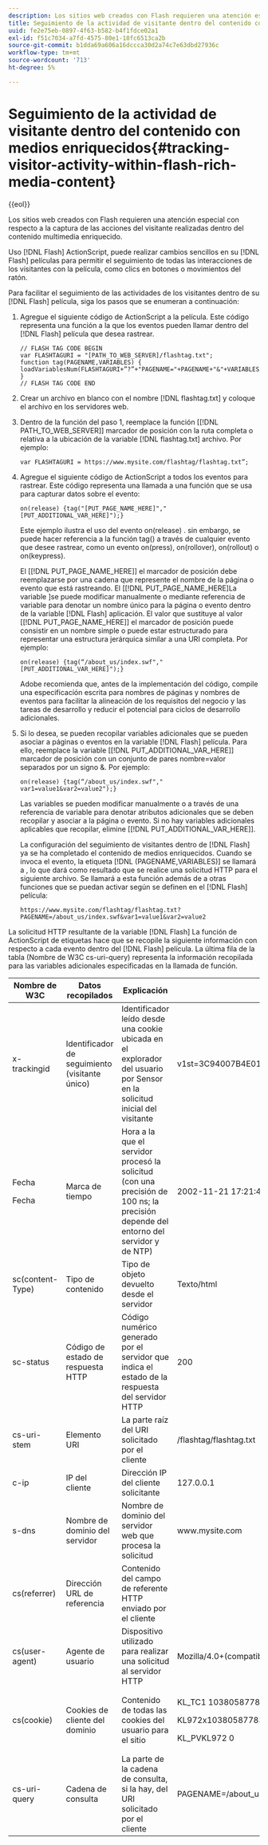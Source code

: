 ```yaml
---
description: Los sitios web creados con Flash requieren una atención especial con respecto a la captura de las acciones del visitante realizadas dentro del contenido multimedia enriquecido.
title: Seguimiento de la actividad de visitante dentro del contenido con medios enriquecidos
uuid: fe2e75eb-0897-4f63-b582-b4f1fdce02a1
exl-id: f51c7034-a7fd-4575-80e1-18fc6513ca2b
source-git-commit: b1dda69a606a16dccca30d2a74c7e63dbd27936c
workflow-type: tm+mt
source-wordcount: '713'
ht-degree: 5%

---
```


# Seguimiento de la actividad de visitante dentro del contenido con medios enriquecidos{#tracking-visitor-activity-within-flash-rich-media-content}

{{eol}}

Los sitios web creados con Flash requieren una atención especial con respecto a la captura de las acciones del visitante realizadas dentro del contenido multimedia enriquecido.

Uso [!DNL Flash] ActionScript, puede realizar cambios sencillos en su [!DNL Flash] películas para permitir el seguimiento de todas las interacciones de los visitantes con la película, como clics en botones o movimientos del ratón.

Para facilitar el seguimiento de las actividades de los visitantes dentro de su [!DNL Flash] película, siga los pasos que se enumeran a continuación:

1. Agregue el siguiente código de ActionScript a la película. Este código representa una función a la que los eventos pueden llamar dentro del [!DNL Flash] película que desea rastrear.

   ```
   // FLASH TAG CODE BEGIN
   var FLASHTAGURI = "[PATH_TO_WEB_SERVER]/flashtag.txt";
   function tag(PAGENAME,VARIABLES) {
   loadVariablesNum(FLASHTAGURI+”?”+"PAGENAME="+PAGENAME+"&"+VARIABLES,0);
   }
   // FLASH TAG CODE END
   ```

1. Crear un archivo en blanco con el nombre [!DNL flashtag.txt] y coloque el archivo en los servidores web.
1. Dentro de la función del paso 1, reemplace la función \[[!DNL PATH_TO_WEB_SERVER]\] marcador de posición con la ruta completa o relativa a la ubicación de la variable [!DNL flashtag.txt] archivo. Por ejemplo:

   ```
   var FLASHTAGURI = https://www.mysite.com/flashtag/flashtag.txt”;
   ```

1. Agregue el siguiente código de ActionScript a todos los eventos para rastrear. Este código representa una llamada a una función que se usa para capturar datos sobre el evento:

   ```
   on(release) {tag("[PUT_PAGE_NAME_HERE]","[PUT_ADDITIONAL_VAR_HERE]");}
   ```

   Este ejemplo ilustra el uso del evento on(release) . sin embargo, se puede hacer referencia a la función tag() a través de cualquier evento que desee rastrear, como un evento on(press), on(rollover), on(rollout) o on(keypress).

   El \[[!DNL PUT_PAGE_NAME_HERE]\] el marcador de posición debe reemplazarse por una cadena que represente el nombre de la página o evento que está rastreando. El \[[!DNL PUT_PAGE_NAME_HERE]La variable \]se puede modificar manualmente o mediante referencia de variable para denotar un nombre único para la página o evento dentro de la variable [!DNL Flash] aplicación. El valor que sustituye al valor \[[!DNL PUT_PAGE_NAME_HERE]\] el marcador de posición puede consistir en un nombre simple o puede estar estructurado para representar una estructura jerárquica similar a una URI completa. Por ejemplo:

   ```
   on(release) {tag(“/about_us/index.swf","[PUT_ADDITIONAL_VAR_HERE]");}
   ```

   Adobe recomienda que, antes de la implementación del código, compile una especificación escrita para nombres de páginas y nombres de eventos para facilitar la alineación de los requisitos del negocio y las tareas de desarrollo y reducir el potencial para ciclos de desarrollo adicionales.

1. Si lo desea, se pueden recopilar variables adicionales que se pueden asociar a páginas o eventos en la variable [!DNL Flash] película. Para ello, reemplace la variable \[[!DNL PUT_ADDITIONAL_VAR_HERE]\] marcador de posición con un conjunto de pares nombre=valor separados por un signo &amp;. Por ejemplo:

   ```
   on(release) {tag(“/about_us/index.swf"," var1=value1&var2=value2");}
   ```

   Las variables se pueden modificar manualmente o a través de una referencia de variable para denotar atributos adicionales que se deben recopilar y asociar a la página o evento. Si no hay variables adicionales aplicables que recopilar, elimine \[[!DNL PUT_ADDITIONAL_VAR_HERE]\].

   La configuración del seguimiento de visitantes dentro de [!DNL Flash] ya se ha completado el contenido de medios enriquecidos. Cuando se invoca el evento, la etiqueta [!DNL (PAGENAME,VARIABLES)] se llamará a , lo que dará como resultado que se realice una solicitud HTTP para el siguiente archivo. Se llamará a esta función además de a otras funciones que se puedan activar según se definen en el [!DNL Flash] película:

   ```
   https://www.mysite.com/flashtag/flashtag.txt?PAGENAME=/about_us/index.swf&var1=value1&var2=value2
   ```

La solicitud HTTP resultante de la variable [!DNL Flash] La función de ActionScript de etiquetas hace que se recopile la siguiente información con respecto a cada evento dentro del [!DNL Flash] película. La última fila de la tabla (Nombre de W3C cs-uri-query) representa la información recopilada para las variables adicionales especificadas en la llamada de función.

<table id="table_A7ED9D38F36B4405947B2F48EA94D3C4">
 <thead>
  <tr>
   <th colname="col1" class="entry"> Nombre de W3C </th>
   <th colname="col2" class="entry"> Datos recopilados </th>
   <th colname="col3" class="entry"> Explicación </th>
   <th colname="col4" class="entry"> Ejemplo </th>
  </tr>
 </thead>
 <tbody>
  <tr>
   <td colname="col1"> x-trackingid </td>
   <td colname="col2"> Identificador de seguimiento (visitante único) </td>
   <td colname="col3"> Identificador leído desde una cookie ubicada en el explorador del usuario por <span class="wintitle"> Sensor </span> en la solicitud inicial del visitante </td>
   <td colname="col4"> v1st=3C94007B4E01F9C2 </td>
  </tr>
  <tr>
   <td colname="col1"> <p>Fecha </p> <p>Fecha </p> </td>
   <td colname="col2"> Marca de tiempo </td>
   <td colname="col3"> Hora a la que el servidor procesó la solicitud (con una precisión de 100 ns; la precisión depende del entorno del servidor y de NTP) </td>
   <td colname="col4"> 2002-11-21 17:21:45 123 </td>
  </tr>
  <tr>
   <td colname="col1"> sc(content-Type) </td>
   <td colname="col2"> Tipo de contenido </td>
   <td colname="col3"> Tipo de objeto devuelto desde el servidor </td>
   <td colname="col4"> Texto/html </td>
  </tr>
  <tr>
   <td colname="col1"> sc-status </td>
   <td colname="col2"> Código de estado de respuesta HTTP </td>
   <td colname="col3"> Código numérico generado por el servidor que indica el estado de la respuesta del servidor HTTP </td>
   <td colname="col4"> 200 </td>
  </tr>
  <tr>
   <td colname="col1"> cs-uri-stem </td>
   <td colname="col2"> Elemento URI </td>
   <td colname="col3"> La parte raíz del URI solicitado por el cliente </td>
   <td colname="col4"> /flashtag/flashtag.txt </td>
  </tr>
  <tr>
   <td colname="col1"> c-ip </td>
   <td colname="col2"> IP del cliente </td>
   <td colname="col3"> Dirección IP del cliente solicitante </td>
   <td colname="col4"> 127.0.0.1 </td>
  </tr>
  <tr>
   <td colname="col1"> s-dns </td>
   <td colname="col2"> Nombre de dominio del servidor </td>
   <td colname="col3"> Nombre de dominio del servidor web que procesa la solicitud </td>
   <td colname="col4"> www.mysite.com </td>
  </tr>
  <tr>
   <td colname="col1"> cs(referrer) </td>
   <td colname="col2"> Dirección URL de referencia </td>
   <td colname="col3"> Contenido del campo de referente HTTP enviado por el cliente </td>
   <td colname="col4"></td>
  </tr>
  <tr>
   <td colname="col1"> cs(user-agent) </td>
   <td colname="col2"> Agente de usuario </td>
   <td colname="col3"> Dispositivo utilizado para realizar una solicitud al servidor HTTP </td>
   <td colname="col4"> Mozilla/4.0+(compatible;+MSIE+6.0) +Windows+NT+5.1) </td>
  </tr>
  <tr>
   <td colname="col1"> cs(cookie) </td>
   <td colname="col2"> Cookies de cliente del dominio </td>
   <td colname="col3"> Contenido de todas las cookies del usuario para el sitio </td>
   <td colname="col4"> <p>KL_TC1 1038058778312 </p> <p>KL972x1038058778312282052 </p> <p>KL_PVKL972 0 </p> </td>
  </tr>
  <tr>
   <td colname="col1"> cs-uri-query </td>
   <td colname="col2"> Cadena de consulta </td>
   <td colname="col3"> La parte de la cadena de consulta, si la hay, del URI solicitado por el cliente </td>
   <td colname="col4"> PAGENAME=/about_us/index.swf&amp;var1=value1&amp;var2=value2 </td>
  </tr>
 </tbody>
</table>
